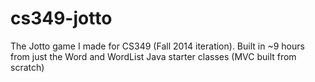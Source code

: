 # cs349-jotto
The Jotto game I made for CS349 (Fall 2014 iteration). Built in ~9 hours from just the Word and WordList Java starter classes (MVC built from scratch)

